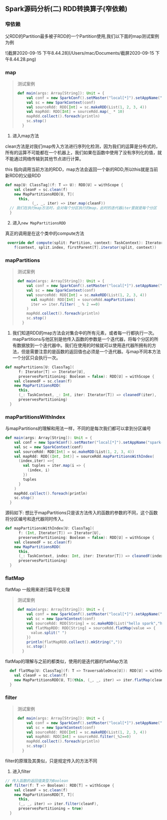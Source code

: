 ## Spark源码分析(二) RDD转换算子(窄依赖)

###  窄依赖

父RDD的Partition最多被子RDD的一个Partition使用,我们以下面的map测试案例为例

![截屏2020-09-15 下午8.44.28](/Users/mac/Documents/截屏2020-09-15 下午8.44.28.png)

### map

> 测试案例
>
> ```scala
> def main(args: Array[String]): Unit = {
>     val conf = new SparkConf().setMaster("local[*]").setAppName("spark-map")
>     val sc = new SparkContext(conf)
>     val sourceRdd: RDD[Int] = sc.makeRDD(List(1, 2, 3, 4))
>     val mapRdd: RDD[Int] = sourceRdd.map(_ * 10)
>     mapRdd.collect().foreach(println)
>     sc.stop()
>   }
> ```

1. 进入map方法

clean方法是对我们map传入方法进行序列化检测，因为我们的运算是分布式的，所有的运算不可能都在一个机器上，我们如果在函数中使用了没有序列化的值，就不能通过网络传输到其他节点进行计算。

this 指向调用当前方法的RDD，map方法会返回一个新的RDD,所以this就是当前新RDD的父级RDD

```scala
def map[U: ClassTag](f: T => U): RDD[U] = withScope {
    val cleanF = sc.clean(f)
    new MapPartitionsRDD[U, T](
      this, 
			(_, _, iter) => iter.map(cleanF)) 
  // 我们在执行map方法时，会对每个分区执行的map，此时的迭代器iter里就是每个分区
  }
```

2. 进入`new MapPartitionsRDD`

真正的调用是在这个类中的compute方法

```scala
 override def compute(split: Partition, context: TaskContext): Iterator[U] =
    f(context, split.index, firstParent[T].iterator(split, context))
```

### mapPartitions

> 测试案例
>
> ```scala
> def main(args: Array[String]): Unit = {
>     val conf = new SparkConf().setMaster("local[*]").setAppName("spark-mapPartition")
>     val sc = new SparkContext(conf)
>     val sourceRdd: RDD[Int] = sc.makeRDD(List(1, 2, 3, 4))
>       val mapRdd: RDD[Int] = sourceRdd.mapPartitions(
>       iter => iter.filter( _ % 2 ==0)
>     )
>     mapRdd.collect().foreach(println)
>     sc.stop()
>   }
> ```

1. 我们知道RDD的map方法会对集合中的所有元素，或者每一行都执行一次。mapPartitions与他区别是他传入函数的参数是一个迭代器，将每个分区的所有数据放到一个迭代器中。我们在使用的时候就可以使用迭代器所拥有的方法，但是需要注意的是函数的返回值也必须是一个迭代器。与map不同本方法一个分区只会执行一次。

```scala
def mapPartitions[U: ClassTag](
      f: Iterator[T] => Iterator[U],
      preservesPartitioning: Boolean = false): RDD[U] = withScope {
    val cleanedF = sc.clean(f)
    new MapPartitionsRDD(
      this,
      (_: TaskContext, _: Int, iter: Iterator[T]) => cleanedF(iter),
      preservesPartitioning)
  }
```

### mapPartitionsWithIndex

与mapPartitions的理解和用法一样，不同的是每次我们都可以拿到分区编号

```scala
def main(args: Array[String]): Unit = {
    val conf = new SparkConf().setMaster("local[*]").setAppName("spark-mapPartitionWithIndex")
    val sc = new SparkContext(conf)
    val sourceRdd: RDD[Int] = sc.makeRDD(List(1, 2, 3, 4))
    val mapRdd: RDD[(Int, Int)] = sourceRdd.mapPartitionsWithIndex(
      (index,iter) =>{
        val tuples = iter.map(i => {
          (index, i)
        })
        tuples
      }
    )
    mapRdd.collect().foreach(println)
    sc.stop()
  }
```

源码如下: 想比于mapPartitions只是该方法传入的函数的参数的不同，这个函数将分区编号和迭代器同时传入。

```scala
def mapPartitionsWithIndex[U: ClassTag](
      f: (Int, Iterator[T]) => Iterator[U],
      preservesPartitioning: Boolean = false): RDD[U] = withScope {
    val cleanedF = sc.clean(f)
    new MapPartitionsRDD(
      this,
      (_: TaskContext, index: Int, iter: Iterator[T]) => cleanedF(index, iter),
      preservesPartitioning)
  }
```

### flatMap

flatMap 一般用来进行扁平化处理

> 测试案例
>
> ```scala
> def main(args: Array[String]): Unit = {
>     val conf = new SparkConf().setMaster("local[*]").setAppName("spark-filter")
>     val sc = new SparkContext(conf)
>     val sourceRdd: RDD[String] = sc.makeRDD(List("hello spark","hello hadoop", "hello spark"))
>     val flatMapRDD: RDD[String] = sourceRdd.flatMap(value => {
>       value.split(" ")
>     })
>     println(flatMapRDD.collect().mkString(","))
>     sc.stop()
>   }
> ```

flatMap的理解与之前的都类似，使用的是迭代器的flatMap方法

```scala
  def flatMap[U: ClassTag](f: T => TraversableOnce[U]): RDD[U] = withScope {
    val cleanF = sc.clean(f)
    new MapPartitionsRDD[U, T](this, (_, _, iter) => iter.flatMap(cleanF))
  }
```

### filter

> 测试案例
>
> ```scala
> def main(args: Array[String]): Unit = {
>     val conf = new SparkConf().setMaster("local[*]").setAppName("spark-filter")
>     val sc = new SparkContext(conf)
>     val sourceRdd: RDD[Int] = sc.makeRDD(List(1, 2, 3, 4))
>     val mapRdd: RDD[Int] = sourceRdd.filter(_%2==0)
>     mapRdd.collect().foreach(println)
>     sc.stop()
>   }
> ```

filter的原理及其类似，只是规定传入的方法不同

1. 进入filter

```scala
// 传入函数的返回值类型为Boolean
def filter(f: T => Boolean): RDD[T] = withScope {
    val cleanF = sc.clean(f)
    new MapPartitionsRDD[T, T](
      this,
      (_, _, iter) => iter.filter(cleanF),
      preservesPartitioning = true)
  }
```

